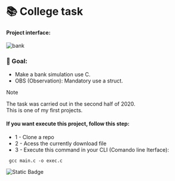 # 📚 College task

#### Project interface: 
![bank](https://github.com/user-attachments/assets/90ec7281-e511-49aa-8485-8101d3892428)


### 🎯 Goal:
- Make a bank simulation use C.
- OBS (Observation): Mandatory use a struct. 

> [!NOTE]
> The task was carried out in the second half of 2020. <br>
> This is one of my first projects.

#### If you want execute this project, follow this step: 

- 1 - Clone a repo
- 2 - Acess the currently download file
- 3 - Execute this command in your CLI (Comando line Iterface): 
```
 gcc main.c -o exec.c 
```

![Static Badge](https://img.shields.io/badge/Satatus-complete-brightgreen) 
